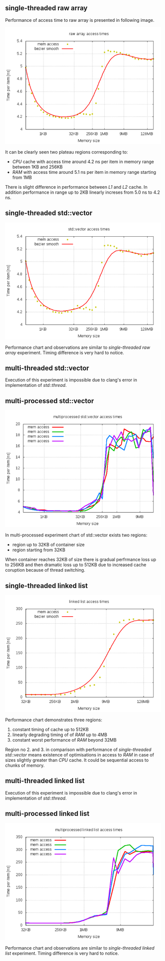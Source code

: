 ## single-threaded raw array

Performance of access time to raw array is presented in following image.

![Performance of raw array](clang/plot_array_st.png "Performance of raw array")

It can be clearly seen two plateau regions corresponding to:
- *CPU* cache with access time around 4.2 ns per item in memory range between 1KB and 256KB
- *RAM* with access time around 5.1 ns per item in memory range starting from 1MB

There is slight difference in performance between *L1* and *L2* cache. In addition performance in range up to 2KB linearly increses from 5.0 ns to 4.2 ns.



## single-threaded std::vector

![Performance of std::vector](clang/plot_vector_st.png "Performance of std::vector")

Performance chart and observations are similar to *single-threaded raw array* experiment. Timing difference is very hard to notice.



## multi-threaded std::vector

Execution of this experiment is impossible due to clang's error in implementation of *std::thread*.



## multi-processed std::vector

![Performance of std::vector](clang/plot_vector_mp.png "Performance of std::vector")

In multi-processed experiment chart of std::vector exists two regions:
- region up to 32KB of container size
- region starting from 32KB

When container reaches 32KB of size there is gradual perfrmance loss up to 256KB and then dramatic loss up to 512KB due to increased cache coruption because of thread switching.



## single-threaded linked list

![Performance of linked list](clang/plot_cllist_st.png "Performance of linked list")

Performance chart demonstrates three regions:
1. constant timing of cache up to 512KB
2. linearly degrading timing of of *RAM* up to 4MB
3. constant worst performance of *RAM* beyond 32MB

Region no 2. and 3. in comparison with performance of *single-threaded std::vector* means existence of optimisations in access to *RAM* in case of sizes slightly greater than *CPU* cache. It could be sequential access to chunks of memory.



## multi-threaded linked list

Execution of this experiment is impossible due to clang's error in implementation of *std::thread*.



## multi-processed linked list

![Performance of std::vector](clang/plot_cllist_mp.png "Performance of linked list")

Performance chart and observations are similar to *single-threaded linked list* experiment. Timing difference is very hard to notice.


